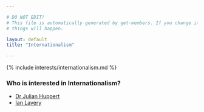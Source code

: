 ```yaml
---

# DO NOT EDIT!
# This file is automatically generated by get-members. If you change it, bad
# things will happen.

layout: default
title: "Internationalism"

---
```


{% include interests/internationalism.md %}

### Who is interested in Internationalism?


* [Dr Julian Huppert](/members/dr-julian-huppert.html)
* [Ian Lavery](/members/ian-lavery.html)
